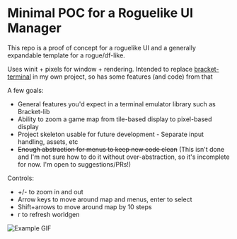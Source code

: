 # Minimal POC for a Roguelike UI Manager

This repo is a proof of concept for a roguelike UI and a generally expandable template for a rogue/df-like.

Uses winit + pixels for window + rendering. Intended to replace [bracket-terminal](https://github.com/amethyst/bracket-lib/tree/master/bracket-terminal) in my own project, so has some features (and code) from that

A few goals:
- General features you'd expect in a terminal emulator library such as Bracket-lib
- Ability to zoom a game map from tile-based display to pixel-based display
- Project skeleton usable for future development - Separate input handling, assets, etc
- ~~Enough abstraction for menus to keep new code clean~~ (This isn't done and I'm not sure how to do it without over-abstraction, so it's incomplete for now. I'm open to suggestions/PRs!)

Controls:
- +/- to zoom in and out
- Arrow keys to move around map and menus, enter to select
- Shift+arrows to move around map by 10 steps
- r to refresh worldgen

![Example GIF](https://imgur.com/a/IFWbGER)